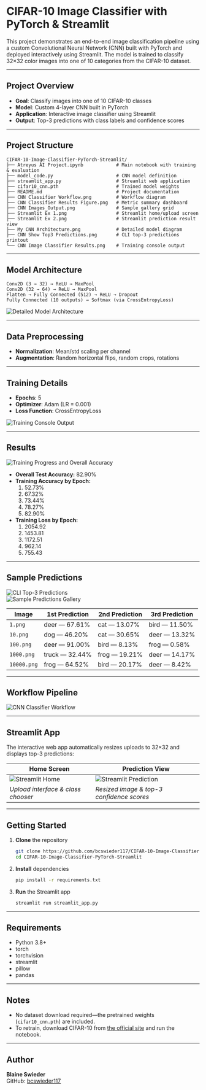 # CIFAR-10 Image Classifier with PyTorch & Streamlit

This project demonstrates an end-to-end image classification pipeline using a custom Convolutional Neural Network (CNN) built with PyTorch and deployed interactively using Streamlit. The model is trained to classify 32×32 color images into one of 10 categories from the CIFAR-10 dataset.

---

## Project Overview

* **Goal**: Classify images into one of 10 CIFAR-10 classes  
* **Model**: Custom 4-layer CNN built in PyTorch  
* **Application**: Interactive image classifier using Streamlit  
* **Output**: Top-3 predictions with class labels and confidence scores  

---

## Project Structure

    CIFAR-10-Image-Classifier-PyTorch-Streamlit/
    ├── Atreyus AI Project.ipynb            # Main notebook with training & evaluation
    ├── model_code.py                       # CNN model definition
    ├── streamlit_app.py                    # Streamlit web application
    ├── cifar10_cnn.pth                     # Trained model weights
    ├── README.md                           # Project documentation
    ├── CNN Classifier Workflow.png         # Workflow diagram
    ├── CNN Classifier Results Figure.png   # Metric summary dashboard
    ├── CNN Images_Output.png               # Sample gallery grid
    ├── Streamlit Ex 1.png                  # Streamlit home/upload screen
    ├── Streamlit Ex 2.png                  # Streamlit prediction result view
    ├── My CNN Architecture.png             # Detailed model diagram
    ├── CNN Show Top3 Predictions.png       # CLI top-3 predictions printout
    └── CNN Image Classifier Results.png    # Training console output

---

## Model Architecture

    Conv2D (3 → 32) → ReLU → MaxPool  
    Conv2D (32 → 64) → ReLU → MaxPool  
    Flatten → Fully Connected (512) → ReLU → Dropout  
    Fully Connected (10 outputs) → Softmax (via CrossEntropyLoss)

![Detailed Model Architecture](./My%20CNN%20Architecture.png)

---

## Data Preprocessing

* **Normalization**: Mean/std scaling per channel  
* **Augmentation**: Random horizontal flips, random crops, rotations  

---

## Training Details

* **Epochs**: 5  
* **Optimizer**: Adam (LR = 0.001)  
* **Loss Function**: CrossEntropyLoss  

![Training Console Output](./CNN%20Image%20Classifer%20Results.png)

---

## Results

![Training Progress and Overall Accuracy](./CNN%20Classifier%20Results%20Figure.png)

* **Overall Test Accuracy:** 82.90%  
* **Training Accuracy by Epoch:**  
  1. 52.73%  
  2. 67.32%  
  3. 73.44%  
  4. 78.27%  
  5. 82.90%  
* **Training Loss by Epoch:**  
  1. 2054.92  
  2. 1453.81  
  3. 1172.51  
  4. 962.14  
  5. 755.43  

---

## Sample Predictions

![CLI Top-3 Predictions](./CNN%20Show%20Top3%20Predictions.png)  
![Sample Predictions Gallery](./CNN%20Images_Output.png)

| Image       | 1st Prediction   | 2nd Prediction  | 3rd Prediction |
| ----------- | ---------------- | --------------- | -------------- |
| `1.png`     | deer — 67.61%    | cat — 13.07%    | bird — 11.50%  |
| `10.png`    | dog — 46.20%     | cat — 30.65%    | deer — 13.32%  |
| `100.png`   | deer — 91.00%    | bird — 8.13%    | frog — 0.58%   |
| `1000.png`  | truck — 32.44%   | frog — 19.21%   | deer — 14.17%  |
| `10000.png` | frog — 64.52%    | bird — 20.17%   | deer — 8.42%   |

---

## Workflow Pipeline

![CNN Classifier Workflow](./CNN%20Classifier%20Workflow.png)



---

## Streamlit App

The interactive web app automatically resizes uploads to 32×32 and displays top-3 predictions:

| Home Screen                                 | Prediction View                                    |
| ------------------------------------------- | -------------------------------------------------- |
| ![Streamlit Home](./Streamlit%20Ex%201.png) | ![Streamlit Prediction](./Streamlit%20Ex%202.png)  |
| *Upload interface & class chooser*          | *Resized image & top-3 confidence scores*          |

---

## Getting Started

1. **Clone** the repository  
    ```bash
    git clone https://github.com/bcswieder117/CIFAR-10-Image-Classifier-PyTorch-Streamlit.git
    cd CIFAR-10-Image-Classifier-PyTorch-Streamlit
    ```

2. **Install** dependencies  

    ```bash
    pip install -r requirements.txt
    ```

3. **Run** the Streamlit app  

    ```bash
    streamlit run streamlit_app.py
    ```

---

## Requirements

* Python 3.8+  
* torch  
* torchvision  
* streamlit  
* pillow  
* pandas  

---

## Notes

* No dataset download required—the pretrained weights (`cifar10_cnn.pth`) are included.  
* To retrain, download CIFAR-10 from [the official site](https://www.cs.toronto.edu/~kriz/cifar.html) and run the notebook.  

---

## Author

**Blaine Swieder**  
GitHub: [bcswieder117](https://github.com/bcswieder117)
